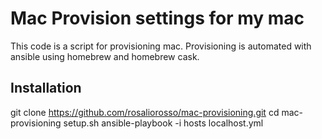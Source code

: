 # Mac Provision settings for my mac

This code is a script for provisioning mac. Provisioning is automated with ansible using homebrew and homebrew cask.

## Installation

  git clone https://github.com/rosaliorosso/mac-provisioning.git
  cd mac-provisioning
  setup.sh
  ansible-playbook -i hosts localhost.yml
